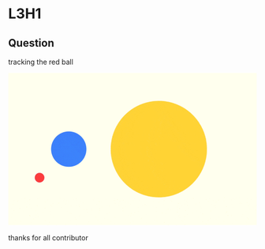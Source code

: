 # L3H1

## Question

tracking the red ball

<div align="center">
  <img src=img/1.gif width="720px"/>
</div>

thanks for all contributor
